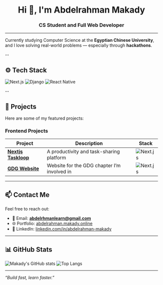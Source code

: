 <h1 align="center">Hi 👋, I'm Abdelrahman Makady</h1>
<h3 align="center">CS Student and Full Web Developer</h3>

---

Currently studying Computer Science at the **Egyptian Chinese University**, and I love solving real-world problems — especially through **hackathons**.

--

## ⚙️ Tech Stack

![Next.js](https://img.shields.io/badge/-Next.js-black?style=flat-square&logo=next.js)
![Django](https://img.shields.io/badge/-Django-092E20?style=flat-square&logo=django)
![React Native](https://img.shields.io/badge/-React_Native-20232A?style=flat-square&logo=react)

--

## 🔨 Projects

Here are some of my featured projects:

### Frontend Projects

| Project | Description | Stack |
|--------|-------------|-------|
| [**Nextjs Taskloop**](https://github.com/makady/nextjs-taskloop) | A productivity and task-sharing platform | ![Next.js](https://img.shields.io/badge/-Next.js-black?style=flat-square&logo=next.js) |
| [**GDG Website**](https://github.com/makady/gdg-website) | Website for the GDG chapter I’m involved in | ![Next.js](https://img.shields.io/badge/-Next.js-black?style=flat-square&logo=next.js) |

---

## 📫 Contact Me

Feel free to reach out:

- 📩 Email: **abdelrhmanlearn@gmail.com**
- 🌐 Portfolio: [abdelrahman.makady.online](https://abdelrahman.makady.online/)
- 💼 LinkedIn: [linkedin.com/in/abdelrahman-makady](https://www.linkedin.com/in/abdelrahman-makady/)

---

## 📊 GitHub Stats

![Makady's GitHub stats](https://github-readme-stats.vercel.app/api?username=abdolrhman-mo&show_icons=true&theme=radical)
![Top Langs](https://github-readme-stats.vercel.app/api/top-langs/?username=abdolrhman-mo&layout=compact&theme=radical)

---

_“Build fast, learn faster.”_
